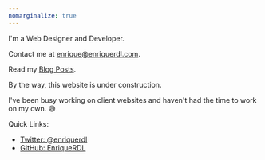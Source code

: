 ```yaml
---
nomarginalize: true
---
```


I'm a Web Designer and Developer.

Contact me at [enrique@enriquerdl.com](mailto:enrique@enriquerdl.com).

Read my [Blog Posts](./blog).

By the way, this website is under construction.

I've been busy working on client websites and haven't had the time to work on my own. 😅

Quick Links:
- <a href="//twitter.com/{{ site.twitter.username }}" target="_blank">Twitter: @enriquerdl</a>
- <a href="{{ site.github }}" target="_blank">GitHub: EnriqueRDL</a>